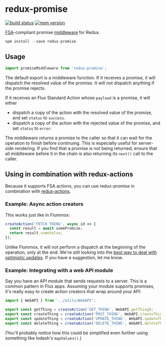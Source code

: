 redux-promise
=============

[![build status](https://img.shields.io/travis/acdlite/redux-promise/master.svg?style=flat-square)](https://travis-ci.org/acdlite/redux-promise)
[![npm version](https://img.shields.io/npm/v/redux-promise.svg?style=flat-square)](https://www.npmjs.com/package/redux-promise)

[FSA](https://github.com/acdlite/flux-standard-action)-compliant promise [middleware](https://github.com/gaearon/redux/blob/master/docs/middleware.md) for Redux.

```js
npm install --save redux-promise
```

## Usage

```js
import promiseMiddleware from 'redux-promise';
```

The default export is a middleware function. If it receives a promise, it will dispatch the resolved value of the promise. It will not dispatch anything if the promise rejects.

If it receives an Flux Standard Action whose `payload` is a promise, it will either

- dispatch a copy of the action with the resolved value of the promise, and set `status` to `success`.
- dispatch a copy of the action with the rejected value of the promise, and set `status` to `error`.

The middleware returns a promise to the caller so that it can wait for the operation to finish before continuing. This is especially useful for server-side rendering. If you find that a promise is not being returned, ensure that all middleware before it in the chain is also returning its `next()` call to the caller.

## Using in combination with redux-actions

Because it supports FSA actions, you can use redux-promise in combination with [redux-actions](https://github.com/acdlite/redux-actions).

### Example: Async action creators

This works just like in Flummox:

```js
createAction('FETCH_THING', async id => {
  const result = await somePromise;
  return result.someValue;
});
```

Unlike Flummox, it will not perform a dispatch at the beginning of the operation, only at the end. We're still looking into the [best way to deal with optimistic updates](https://github.com/acdlite/flux-standard-action/issues/7). If you have a suggestion, let me know.


### Example: Integrating with a web API module

Say you have an API module that sends requests to a server. This is a common pattern in Flux apps. Assuming your module supports promises, it's really easy to create action creators that wrap around your API:

```js
import { WebAPI } from '../utils/WebAPI';

export const getThing = createAction('GET_THING', WebAPI.getThing);
export const createThing = createAction('POST_THING', WebAPI.createThing);
export const updateThing = createAction('UPDATE_THING', WebAPI.updateThing);
export const deleteThing = createAction('DELETE_THING', WebAPI.deleteThing);
```

(You'll probably notice how this could be simplified even further using something like lodash's `mapValues()`.)
